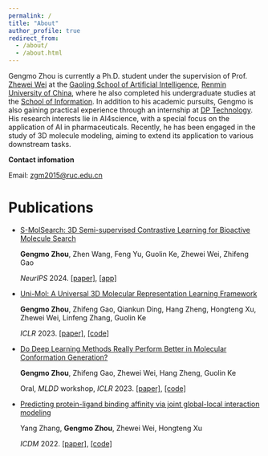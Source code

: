 ```yaml
---
permalink: /
title: "About"
author_profile: true
redirect_from: 
  - /about/
  - /about.html
---
```


Gengmo Zhou is currently a Ph.D. student under the supervision of Prof. [Zhewei Wei](https://gsai.ruc.edu.cn/zhewei) at the [Gaoling School of Artificial Intelligence](http://ai.ruc.edu.cn/), [Renmin University of China](https://www.ruc.edu.cn/), where he also completed his undergraduate studies at the [School of Information](http://info.ruc.edu.cn/). In addition to his academic pursuits, Gengmo is also gaining practical experience through an internship at [DP Technology](https://www.dp.tech/). His research interests lie in AI4science, with a special focus on the application of AI in pharmaceuticals. Recently, he has been engaged in the study of 3D molecule modeling, aiming to extend its application to various downstream tasks.

**Contact infomation**

Email: zgm2015@ruc.edu.cn

Publications
======

- [S-MolSearch: 3D Semi-supervised Contrastive Learning for Bioactive Molecule Search](https://zhougengmo.github.io/publication/smolsearch)

  **Gengmo Zhou**, Zhen Wang, Feng Yu, Guolin Ke, Zhewei Wei, Zhifeng Gao

  *NeurIPS* 2024. [[paper]](https://openreview.net/pdf?id=wJAF8TGVUG), [[app]](https://bohrium.dp.tech/apps/s-molsearch)

- [Uni-Mol: A Universal 3D Molecular Representation Learning Framework](https://zhougengmo.github.io/publication/unimol)

  **Gengmo Zhou**, Zhifeng Gao, Qiankun Ding, Hang Zheng, Hongteng Xu, Zhewei Wei, Linfeng Zhang, Guolin Ke

  *ICLR* 2023. [[paper]](https://openreview.net/pdf?id=6K2RM6wVqKu), [[code]](https://github.com/deepmodeling/Uni-Mol)

- [Do Deep Learning Methods Really Perform Better in Molecular Conformation Generation? ](https://zhougengmo.github.io/publication/rdkit_confg)

  **Gengmo Zhou**, Zhifeng Gao, Zhewei Wei, Hang Zheng, Guolin Ke

  Oral, *MLDD* workshop, *ICLR* 2023. [[paper]](https://openreview.net/pdf?id=W-Ikct539G), [[code]](https://gist.github.com/ZhouGengmo/5b565f51adafcd911c0bc115b2ef027c)

- [Predicting protein-ligand binding affinity via joint global-local interaction modeling](https://zhougengmo.github.io/publication/gli)

  Yang Zhang, **Gengmo Zhou**, Zhewei Wei, Hongteng Xu

  *ICDM* 2022. [[paper]](https://ieeexplore.ieee.org/abstract/document/10027686/), [[code]](https://github.com/fengyuewuya/global_local_interaction_framework)
